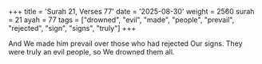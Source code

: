 +++
title = 'Surah 21, Verses 77'
date = '2025-08-30'
weight = 2560
surah = 21
ayah = 77
tags = ["drowned", "evil", "made", "people", "prevail", "rejected", "sign", "signs", "truly"]
+++

And We made him prevail over those who had rejected Our signs. They were truly an evil people, so We drowned them all.